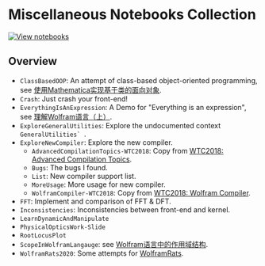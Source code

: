 # Miscellaneous Notebooks Collection

[![View notebooks](https://wolfr.am/HAAhzkRq)](https://wolfr.am/NIAIghLg)

## Overview

* `ClassBasedOOP`: An attempt of class-based object-oriented programming, see [使用Mathematica实现基于类的面向对象](https://miroox.github.io/blog/2017/09/ClassBasedOOPWithMma/).
* `Crash`: Just crash your front-end!
* `EverythingIsAnExpression`: A Demo for "Everything is an expression", see [理解Wolfram语言（上）](https://miroox.github.io/blog/2018/06/UnderstandWolframLang-I/).
* `ExploreGeneralUtilities`: Explore the undocumented context ``GeneralUtilities` ``.
* `ExploreNewCompiler`: Explore the new compiler.
  * `AdvancedCompilationTopics-WTC2018`: Copy from [WTC2018: Advanced Compilation Topics](https://www.wolfram.com/broadcast/video.php?v=2391).
  * `Bugs`: The bugs I found.
  * `List`: New compiler support list.
  * `MoreUsage`: More usage for new compiler.
  * `WolframCompiler-WTC2018`: Copy from [WTC2018: Wolfram Compiler](https://www.wolfram.com/broadcast/video.php?v=2420).
* `FFT`: Implement and comparison of FFT & DFT.
* `Inconsistencies`: Inconsistencies between front-end and kernel.
* `LearnDynamicAndManipulate`
* `PhysicalOpticsWork-Slide`
* `RootLocusPlot`
* `ScopeInWolframLangauge`: see [Wolfram语言中的作用域结构](https://miroox.github.io/blog/2018/08/ScopeInWolframLang/).
* `WolframRats2020`: Some attempts for [WolframRats](https://mp.weixin.qq.com/s/tyKXf3-wvLbDLKnV9PxGCQ).

